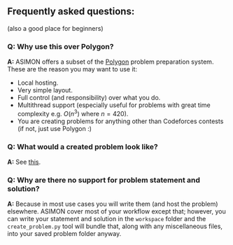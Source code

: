 ## Frequently asked questions:

(also a good place for beginners)


### **Q:** Why use this over Polygon?

**A:** ASIMON offers a subset of the [Polygon](https://polygon.codeforces.com/) problem preparation system. These are the reason you may want to use it:
- Local hosting.
- Very simple layout.
- Full control (and responsibility) over what you do.
- Multithread support (especially useful for problems with great time complexity e.g. $O(n^3)$ where $n=420$).
- You are creating problems for anything other than Codeforces contests (if not, just use Polygon :)



### **Q:** What would a created problem look like?

**A:** See [this](/docs/created_problem.md).


### **Q:** Why are there no support for problem statement and solution? 

**A:** Because in most use cases you will write them (and host the problem) elsewhere. ASIMON cover most of your workflow except that; however, you can write your statement and solution in the `workspace` folder and the `create_problem.py` tool will bundle that, along with any miscellaneous files, into your saved problem folder anyway.
